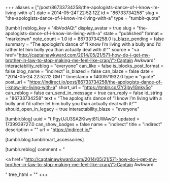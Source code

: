 +++
aliases = ["/post/86733734258/the-apologists-dance-of-i-know-im-living-with-a"]
date = 2014-05-24T22:52:12Z
id = "86733734258"
slug = "the-apologists-dance-of-i-know-im-living-with-a"
type = "tumblr-quote"

[tumblr]
reblog_key = "4bVodAQt"
display_avatar = true
slug = "the-apologists-dance-of-i-know-im-living-with-a"
state = "published"
format = "markdown"
note_count = 1.0
id = 86733734258.0
is_blaze_pending = false
summary = "The apologist’s dance of “I know I’m living with a bully and I’d rather let him bully you than actually deal with it!”"
source = "<a href=\"http://captainawkward.com/2014/05/21/571-how-do-i-get-my-brother-in-law-to-stop-making-me-feel-like-crap/\">Captain Awkward</a>"
interactability_reblog = "everyone"
can_like = false
is_blocks_post_format = false
blog_name = "indirect"
is_blazed = false
can_blaze = false
date = "2014-05-24 22:52:12 GMT"
timestamp = 1400971932.0
type = "quote"
post_url = "https://indirect.io/post/86733734258/the-apologists-dance-of-i-know-im-living-with-a"
short_url = "https://tmblr.co/ZY3jby1Gnky5o"
can_reblog = false
can_send_in_message = true
can_reply = false
id_string = "86733734258"
text = "The apologist’s dance of “I know I’m living with a bully and I’d rather let him bully you than actually deal with it!”"
should_open_in_legacy = true
interactability_blaze = "everyone"

[tumblr.blog]
uuid = "t:PgyUJU3SA2Klwyt81UWAwQ"
updated = 1739939727.0
can_show_badges = false
name = "indirect"
title = "indirect"
description = ""
url = "https://indirect.io/"

[tumblr.blog.tumblrmart_accessories]

[tumblr.reblog]
comment = "<p><a href=\"http://captainawkward.com/2014/05/21/571-how-do-i-get-my-brother-in-law-to-stop-making-me-feel-like-crap/\">Captain Awkward</a></p>"
tree_html = ""
+++
